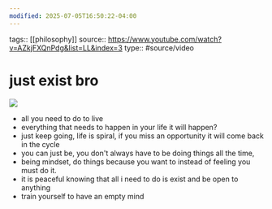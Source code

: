 ```yaml
---
modified: 2025-07-05T16:50:22-04:00
---
```

tags:: [[philosophy]]
source:: https://www.youtube.com/watch?v=AZkjFXQnPdg&list=LL&index=3
type:: #source/video 

# just exist bro

![](https://www.youtube.com/watch?v=AZkjFXQnPdg&list=LL&index=3)  

- all you need to do to live
- everything that needs to happen in your life it will happen?
- just keep going, life is spiral, if you miss an opportunity it will come back in the cycle
- you can just be, you don't always have to be doing things all the time,
- being mindset, do things because you want to instead of feeling you must do it.
- it is peaceful knowing that all i need to do is exist and be open to anything
- train yourself to have an empty mind